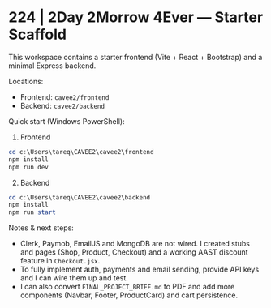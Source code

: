 # 224 | 2Day 2Morrow 4Ever — Starter Scaffold

This workspace contains a starter frontend (Vite + React + Bootstrap) and a minimal Express backend.

Locations:
- Frontend: `cavee2/frontend`
- Backend: `cavee2/backend`

Quick start (Windows PowerShell):

1) Frontend

```powershell
cd c:\Users\tareq\CAVEE2\cavee2\frontend
npm install
npm run dev
```

2) Backend

```powershell
cd c:\Users\tareq\CAVEE2\cavee2\backend
npm install
npm run start
```

Notes & next steps:
- Clerk, Paymob, EmailJS and MongoDB are not wired. I created stubs and pages (Shop, Product, Checkout) and a working AAST discount feature in `Checkout.jsx`.
- To fully implement auth, payments and email sending, provide API keys and I can wire them up and test.
- I can also convert `FINAL_PROJECT_BRIEF.md` to PDF and add more components (Navbar, Footer, ProductCard) and cart persistence.

